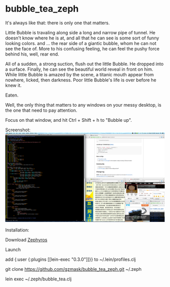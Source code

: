 bubble_tea_zeph
===============
It's always like that: 
there is only one that matters. 

Little Bubble is travaling along side a long and narrow pipe of tunnel. 
He doesn't know where he is at, and all that he can see is some sort of funny looking colors.
and ... the rear side of a giantic bubble, whom he can not see the face of.
More to his confusing feeling, he can feel the pushy force behind his, well, rear end.

All of a sudden, a strong suction, flush out the little Bubble. He dropped into a surface.
Finally, he can see the beautiful world reveal in front on him.
While little Bubble is amazed by the scene, a titanic mouth appear from nowhere, licked, then darkness.
Poor little Bubble's life is over before he knew it.

Eaten.


Well, the only thing that matters to any windows on your messy desktop, is the one that need to pay attention.

Focus on that window, and hit Ctrl + Shift + h to "Bubble up".

Screenshot:
![Alt screenshot](/bubble_tea.png)


Installation:

Download [Zephyros](https://github.com/sdegutis/zephyros) 

Launch

add 
  {:user {:plugins [[lein-exec "0.3.0"]]}} 
to ~/.lein/profiles.clj

  git clone https://github.com/gzmask/bubble_tea_zeph.git ~/.zeph

  lein exec ~/.zeph/bubble_tea.clj
